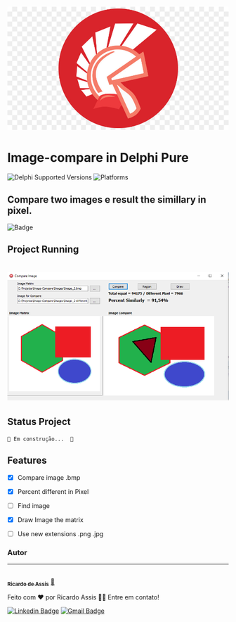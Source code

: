 
<h1 align="center">
    <img src="./Images/delphi-logo.jpg" alt=""/>
</h1>

# Image-compare in Delphi Pure
![Delphi Supported Versions](https://img.shields.io/badge/Delphi%20Supported%20Versions-XE3%20and%20ever-blue.svg)
![Platforms](https://img.shields.io/badge/Supported%20platforms-Win32%20and%20Win64-red.svg)

## Compare two images e result the simillary in pixel.
![Badge](https://img.shields.io/badge/FlexnetSistemas-%237159c1?style=for-the-badge&logo=ghost)

## Project Running
<h1 align="center">
    <img src="./Images/Img_splash.png" alt=""/>
</h1>

## Status Project
	🚧 Em construção...  🚧
 
## Features
- [x] Compare image .bmp
- [x] Percent different in Pixel
- [ ] Find image
- [x] Draw Image the matrix
- [ ] Use new extensions .png .jpg


### Autor
---
<a href="https://www.flexnetsistemas.com.br/">
 <img style="border-radius: 50%;" src="https://avatars.githubusercontent.com/u/65642299?s=60&amp;v=4" width="100px;" alt=""/>
 <br />
 <sub><b>Ricardo de Assis</b></sub></a> <a href="https://www.flexnetsistemas.com.br/" title="Flexnet">🚀</a>


Feito com ❤️ por Ricardo Assis 👋🏽 Entre em contato!

[![Linkedin Badge](https://img.shields.io/badge/-Ricardo-blue?style=flat-square&logo=Linkedin&logoColor=white&link=https://www.linkedin.com/in/ricardo-de-assis-dev/)](https://www.linkedin.com/in/ricardo-de-assis-dev/) 
[![Gmail Badge](https://img.shields.io/badge/-rdassis@gmail.com-c14438?style=flat-square&logo=Gmail&logoColor=white&link=mailto:rdassis@gmail.com)](mailto:rdassis@gmail.com)




  
  
